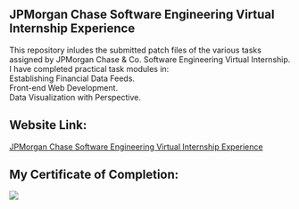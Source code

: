 ## JPMorgan Chase Software Engineering Virtual Internship Experience
This repository inludes the submitted patch files of the various tasks assigned by JPMorgan Chase &amp; Co. Software Engineering Virtual Internship.<br>
I have completed practical task modules in:<br>
Establishing Financial Data Feeds.<br>
Front-end Web Development.<br>
Data Visualization with Perspective.<br>
## Website Link:
[JPMorgan Chase Software Engineering Virtual Internship Experience](https://www.insidesherpa.com/virtual-internships/R5iK7HMxJGBgaSbvk)
## My Certificate of Completion:
![](https://github.com/Haiweizhen/JPMorgan_Chase_Software_Engineering_Virtual_Internship_Experience/blob/master/completion_certificate_imag.jpg)
